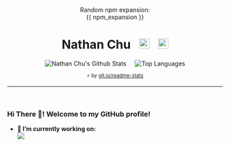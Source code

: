  <div align="center">
  <p>
   Random npm expansion:<br />{{ npm_expansion }}
  </p>
  <h1 align="center">
    Nathan Chu&nbsp;&nbsp;&nbsp;<a href="https://nathanchu.com/"><img height="24" width="24" src="https://raw.githubusercontent.com/nthnchu/nthnchu/master/assets/link.svg" /></a>&nbsp;&nbsp;&nbsp;<a href="https://github.com/nthnchu"><img height="24" width="24" src="https://raw.githubusercontent.com/nthnchu/nthnchu/master/assets/github-mark.svg" /></a></h1>
  <div align="center">
    <img alt="Nathan Chu's Github Stats" src="https://github-readme-stats.vercel.app/api?username=nthnchu&cache_seconds=1800&count_private=true&line_height=27&theme={{ random_theme }}&show_icons=true" />
    &nbsp;&nbsp;&nbsp;
    <img alt="Top Languages" src="https://github-readme-stats.vercel.app/api/top-langs?username=nthnchu&cache_seconds=1800&theme={{ random_theme }}" />
    <sub><p align="center">⚡️ by <a target="_blank" href="https://git.io/readme-stats">git.io/readme-stats</a></p></sub>
  </div>
</div>
<hr />
<br />
<div>
 <h3>Hi There 👋! Welcome to my GitHub profile!</h3>
 <ul>
  <li>
   <b>
    🔭 I’m currently working on:
   </b>
   <br />
   <img src="https://github-readme-stats.vercel.app/api/pin?username=rayyansaidi-com&repo=app&show_owner=true&cache_seconds=1800&theme={{ random_theme }}">
  </li>
  <!--<li>
   🌱 I’m currently learning ...
  </li>
  <li>
   👯 I’m looking to collaborate on ...
  </li>
  <li>
   🤔 I’m looking for help with ...
  </li>
  <li>
   💬 Ask me about ...
  </li>
  <li>
   📫 How to reach me: ...
  </li>
  <li>
   😄 Pronouns: ...
  </li>
  <li>
   ⚡ Fun fact: ...
  </li>-->
 </ul>
</div>
<!--
**nthnchu/nthnchu** is a ✨ _special_ ✨ repository because its `README.md` (this file) appears on your GitHub profile.

Here are some ideas to get you started:

- 🔭 I’m currently working on ...
- 🌱 I’m currently learning ...
- 👯 I’m looking to collaborate on ...
- 🤔 I’m looking for help with ...
- 💬 Ask me about ...
- 📫 How to reach me: ...
- 😄 Pronouns: ...
- ⚡ Fun fact: ...
-->
